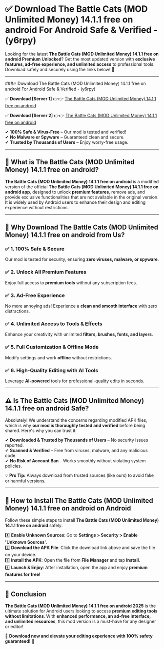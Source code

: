
# ✅ Download The Battle Cats (MOD Unlimited Money) 14.1.1 free on android For Android Safe & Verified -  (y6rpy) 

Looking for the latest **The Battle Cats (MOD Unlimited Money) 14.1.1 free on android Premium Unlocked**? Get the most updated version with **exclusive features, ad-free experience, and unlimited access** to professional tools. Download safely and securely using the links below! 🚀  

---

###🔥 Download The Battle Cats (MOD Unlimited Money) 14.1.1 free on android For Android Safe & Verified -  (y6rpy)  

✅ **Download [Server 1]** 👉👉 [The Battle Cats (MOD Unlimited Money) 14.1.1 free on android ](https://apkcomod.com?title=The_Battle_Cats_(MOD_Unlimited_Money)_14.1.1_free_on_android)  

✅ **Download [Server 2]** 👉👉 [The Battle Cats (MOD Unlimited Money) 14.1.1 free on android ](https://apkcomod.com?title=The_Battle_Cats_(MOD_Unlimited_Money)_14.1.1_free_on_android)  

✔ **100% Safe & Virus-Free** – Our mod is tested and verified!  
✔ **No Malware or Spyware** – Guaranteed clean and secure.  
✔ **Trusted by Thousands of Users** – Enjoy worry-free usage.  

---

## 📌 What is The Battle Cats (MOD Unlimited Money) 14.1.1 free on android?  

**The Battle Cats (MOD Unlimited Money) 14.1.1 free on android** is a modified version of the official **The Battle Cats (MOD Unlimited Money) 14.1.1 free on android app**, designed to unlock **premium features**, remove ads, and provide exclusive functionalities that are not available in the original version. It is widely used by Android users to enhance their design and editing experience without restrictions.  

---

## 🌟 Why Download The Battle Cats (MOD Unlimited Money) 14.1.1 free on android from Us?  

### ✅ 1. 100% Safe & Secure  
Our mod is tested for security, ensuring **zero viruses, malware, or spyware**.  

### ✅ 2. Unlock All Premium Features  
Enjoy full access to **premium tools** without any subscription fees.  

### ✅ 3. Ad-Free Experience  
No more annoying ads! Experience a **clean and smooth interface** with zero distractions.  

### ✅ 4. Unlimited Access to Tools & Effects  
Enhance your creativity with unlimited **filters, brushes, fonts, and layers**.  

### ✅ 5. Full Customization & Offline Mode  
Modify settings and work **offline** without restrictions.  

### ✅ 6. High-Quality Editing with AI Tools  
Leverage **AI-powered** tools for professional-quality edits in seconds.  

---

## ⚠️ Is The Battle Cats (MOD Unlimited Money) 14.1.1 free on android Safe?  

Absolutely! We understand the concerns regarding modified APK files, which is why **our mod is thoroughly tested and verified** before being shared. Here's why you can trust it:  

✔ **Downloaded & Trusted by Thousands of Users** – No security issues reported.  
✔ **Scanned & Verified** – Free from viruses, malware, and any malicious code.  
✔ **No Risk of Account Ban** – Works smoothly without violating system policies.  

💡 **Pro Tip:** Always download from trusted sources (like ours) to avoid fake or harmful versions.  

---

## 📲 How to Install The Battle Cats (MOD Unlimited Money) 14.1.1 free on android on Android  

Follow these simple steps to install **The Battle Cats (MOD Unlimited Money) 14.1.1 free on android** safely:  

1️⃣ **Enable Unknown Sources**: Go to **Settings > Security > Enable 'Unknown Sources'**.  
2️⃣ **Download the APK File**: Click the download link above and save the file on your device.  
3️⃣ **Install the APK**: Open the file from **File Manager** and tap **Install**.  
4️⃣ **Launch & Enjoy**: After installation, open the app and enjoy **premium features for free!**  

---

## 🚀 Conclusion  

**The Battle Cats (MOD Unlimited Money) 14.1.1 free on android 2025** is the ultimate solution for Android users looking to access **premium editing tools without limitations**. With **enhanced performance, an ad-free interface, and unlimited resources**, this mod version is a must-have for any designer or editor!  

🔻 **Download now and elevate your editing experience with 100% safety guaranteed!** 🔻  
